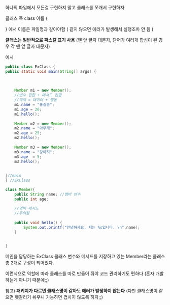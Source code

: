 하나의 파일에서 모든걸 구현하지 말고 클래스를 쪼개서 구현하자 

클래스 즉 class 이름 {

}
에서 이름은 파일명과 같아야함 
( 같지 않으면 에러가 발생해서 실행조차 안 됨 )




**클래스는 일반적으로 파스칼 표기 사용** (맨 앞 글자 대문자, 단어가 여러개 합성이 된 경우 각 맨 앞 글자 대문자)

예시 

```java
public class ExClass {
public static void main(String[] args) {
	
	
	
	Member m1 = new Member();
	//변수 집합 + 메서드 집합
	//객체 = 데이터 + 행동 
	m1.name = "홍길동";
	m1.age = 20;
	m1.hello();
	
	Member m2 = new Member();
	m2.name = "아무개";
	m2.age = 25;
	m2.hello();
	
	Member m3 = new Member();
	m3.name = "강아지";
	m3.age  = 5;
	m3.hello();
	
	
}//main
} //ExClass

class Member{
	public String name; //멤버 변수
	public int age;
	
	//멤버 메서드
	//주의점 
	
	public void hello() { 
		System.out.printf("안녕하세요. 저는 %s입니다. \n",name);
	}


}
```

메인을 담당하는 ExClass 클래스
변수와 메서드를 저장하고 있는 Member라는 클래스
총 2개로 구성이 되어있다. 

이런식으로 역할에 따라 클래스를 따로 만들어 줘야 코드 관리하기도 편하다 (혼자 개발하는게 아니기 때문에;;)


참고) **패키지가 다르면 클래스명이 같아도 에러가 발생하지 않는다** (다만 클래스명이 같으면 헷갈리기 쉬우니 가능하면 겹치지 않도록 하자;;)

